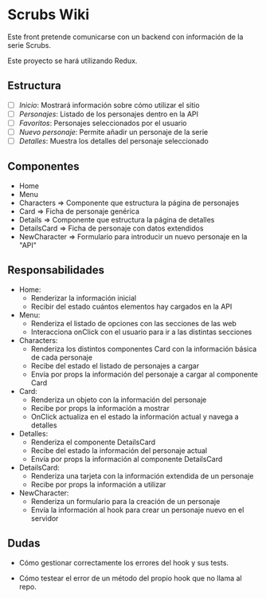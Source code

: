 # Scrubs Wiki

Este front pretende comunicarse con un backend con información de la serie Scrubs.

Este proyecto se hará utilizando Redux.

## Estructura

- [ ] *Inicio*: Mostrará información sobre cómo utilizar el sitio
- [ ] *Personajes*: Listado de los personajes dentro en la API
- [ ] *Favoritos*: Personajes seleccionados por el usuario
- [ ] *Nuevo personaje*: Permite añadir un personaje de la serie
- [ ] *Detalles*: Muestra los detalles del personaje seleccionado

## Componentes

- Home
- Menu
- Characters => Componente que estructura la página de personajes
- Card => Ficha de personaje genérica
- Details => Componente que estructura la página de detalles
- DetailsCard => Ficha de personaje con datos extendidos
- NewCharacter => Formulario para introducir un nuevo personaje en la "API"

## Responsabilidades

- Home:
  - Renderizar la información inicial
  - Recibir del estado cuántos elementos hay cargados en la API
- Menu:
  - Renderiza el listado de opciones con las secciones de las web
  - Interacciona onClick con el usuario para ir a las distintas secciones
- Characters:
  - Renderiza los distintos componentes Card con la información básica de cada personaje
  - Recibe del estado el listado de personajes a cargar
  - Envía por props la información del personaje a cargar al componente Card
- Card:
  - Renderiza un objeto con la información del personaje
  - Recibe por props la información a mostrar
  - OnClick actualiza en el estado la información actual y navega a detalles
- Detalles:
  - Renderiza el componente DetailsCard
  - Recibe del estado la información del personaje actual
  - Envía por props la información al componente DetailsCard
- DetailsCard:
  - Renderiza una tarjeta con la información extendida de un personaje
  - Recibe por props la información a utilizar
- NewCharacter:
  - Renderiza un formulario para la creación de un personaje
  - Envía la información al hook para crear un personaje nuevo en el servidor

## Dudas

- Cómo gestionar correctamente los errores del hook y sus tests.

- Cómo testear el error de un método del propio hook que no llama al repo.
